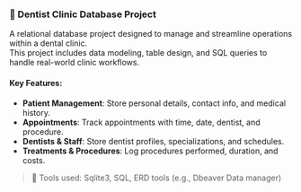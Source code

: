 

### 🦷 Dentist Clinic Database Project

A relational database project designed to manage and streamline operations within a dental clinic.  
This project includes data modeling, table design, and SQL queries to handle real-world clinic workflows.

#### Key Features:
- **Patient Management**: Store personal details, contact info, and medical history.
- **Appointments**: Track appointments with time, date, dentist, and procedure.
- **Dentists & Staff**: Store dentist profiles, specializations, and schedules.
- **Treatments & Procedures**: Log procedures performed, duration, and costs.

> 🔧 Tools used: Sqlite3, SQL, ERD tools (e.g., Dbeaver Data manager)


